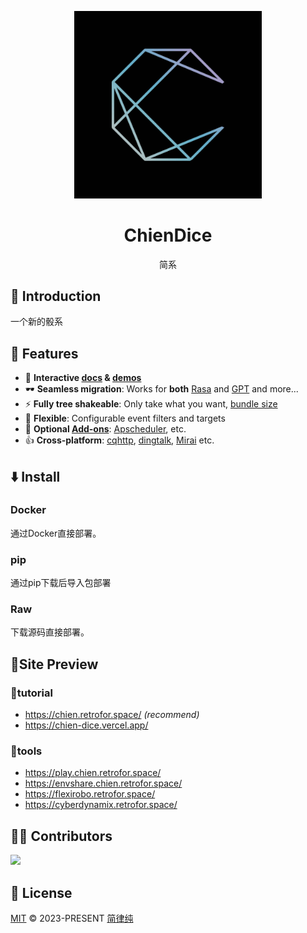 
<p align="center"><img width="300" src="image/readme/1681811270177.png"></p>

<h1 align="center">
  ChienDice
</h1>

<p align="center">
简系
</p>

## 📘 Introduction

一个新的骰系

## 🚀 Features

- 🎪 **Interactive [docs](https://iamai.retrofor.space) &amp; [demos](https://iamai.retrofor.space/demos)**
- 🕶 **Seamless migration**: Works for **both** [Rasa]() and [GPT]() and more...
- ⚡ **Fully tree shakeable**: Only take what you want, [bundle size](https://iamai.retrofor.space/export-size)
- 🔩 **Flexible**: Configurable event filters and targets
- 🔌 **Optional [Add-ons](https://iamai.retrofor.space/add-ons)**: [Apscheduler](https://iamai.retrofor.space/add-ons/apscheduler), etc.
- 👍 **Cross-platform**: [cqhttp](https://iamai.retrofor.space/guide/cqhttp-adapter.html), [dingtalk](https://iamai.retrofor.space/guide/dingtalk-adapter.html), [Mirai](https://iamai.retrofor.space/guide/mirai-adapter.html) etc.

## ⬇️ Install

### Docker

通过Docker直接部署。

### pip

通过pip下载后导入包部署

### Raw

下载源码直接部署。

## 🌈Site Preview

### 📌tutorial

- <https://chien.retrofor.space/> _(recommend)_
- <https://chien-dice.vercel.app/>

### 📌tools

- <https://play.chien.retrofor.space/>
- <https://envshare.chien.retrofor.space/>
- <https://flexirobo.retrofor.space/>
- <https://cyberdynamix.retrofor.space/>
  
## 👨‍🚀 Contributors

<a href="https://github.com/retrofor/ChienDice/graphs/contributors">
  <img src="https://contrib.rocks/image?repo=retrofor/ChienDice" />
</a>

## 📄 License

[MIT](https://github.com/retrofor/ChienDice/blob/main/LICENSE) © 2023-PRESENT [简律纯](https://github.com/HsiangNianian)
